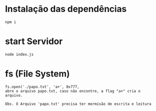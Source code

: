# Instalação das dependências
    npm i

# start Servidor
    node index.js


# fs (File System)

    fs.open('./papo.txt', 'a+', 0x777,
    abre o arquivo papo.txt, caso não encontre, a flag "a+" cria o
    arquivo. 

    Obs. O Arquivo 'papo.txt' precisa ter mermisão de escrita e leitura

